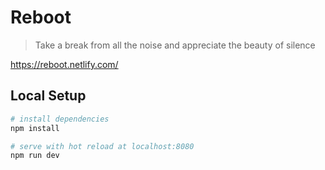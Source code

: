 # Reboot

> Take a break from all the noise and appreciate the beauty of silence

https://reboot.netlify.com/

## Local Setup

``` bash
# install dependencies
npm install

# serve with hot reload at localhost:8080
npm run dev

```
